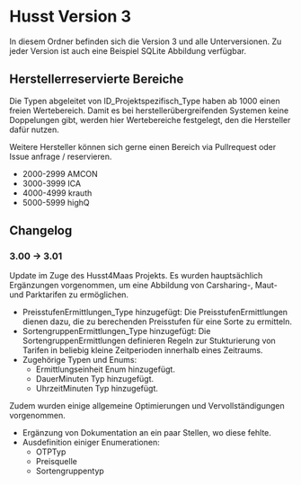 # Husst Version 3

In diesem Ordner befinden sich die Version 3 und alle Unterversionen.
Zu jeder Version ist auch eine Beispiel SQLite Abbildung verfügbar.

## Herstellerreservierte Bereiche
Die Typen abgeleitet von ID_Projektspezifisch_Type haben ab 1000 einen freien Wertebereich. 
Damit es bei herstellerübergreifenden Systemen keine Doppelungen gibt, werden hier Wertebereiche festgelegt, den die Hersteller dafür nutzen.

Weitere Hersteller können sich gerne einen Bereich via Pullrequest oder Issue anfrage / reservieren.

* 2000-2999 AMCON
* 3000-3999 ICA
* 4000-4999 krauth
* 5000-5999 highQ

## Changelog

### 3.00 -> 3.01
Update im Zuge des Husst4Maas Projekts. Es wurden hauptsächlich Ergänzungen vorgenommen, um eine Abbildung von Carsharing-, Maut- und Parktarifen zu ermöglichen.

* PreisstufenErmittlungen_Type hinzugefügt:
  Die PreisstufenErmittlungen dienen dazu, die zu berechenden Preisstufen für eine Sorte zu ermitteln.
* SortengruppenErmittlungen_Type hinzugefügt: Die SortengruppenErmittlungen definieren Regeln zur Stukturierung von Tarifen in beliebig kleine Zeitperioden innerhalb eines Zeitraums.
* Zugehörige Typen und Enums:
  * Ermittlungseinheit Enum hinzugefügt.
  * DauerMinuten Typ hinzugefügt.
  * UhrzeitMinuten Typ hinzugefügt.

Zudem wurden einige allgemeine Optimierungen und Vervollständigungen vorgenommen.

* Ergänzung von Dokumentation an ein paar Stellen, wo diese fehlte.
* Ausdefinition einiger Enumerationen:
  * OTPTyp
  * Preisquelle
  * Sortengruppentyp

